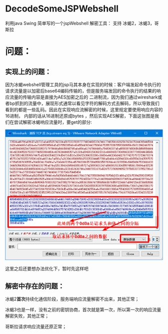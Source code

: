 # DecodeSomeJSPWebshell
利用java Swing 简单写的一个jspWebshell 解密工具：
  支持 冰蝎2，冰蝎3，哥斯拉
# 问题： 
## 实现上的问题：
  因为冰蝎webshell管理工具的jsp马其本身在实现的时候：客户端发起命令执行的请求流量是以加密后base64编码传输的，但是服务端发回的命令执行的结果的响应流量的传输内容是直接为AES加密之后的
二进制流，因为我们通过wireshark或者bp抓到的流量中，展现形式通常以看见字符的解码方式去解码，所以导致我们看到的都是一些乱码。因此在实现响应流解密的时候，这里规定要使用响应内容的16进制，
内部的话从16进制还原成bytes ，然后实现AES解密，下面这张图是我们在尝试解密冰蝎响应流量时，要get的部分:

![avatar](./forreadme1.png)

这里之后还要想办法优化下，暂时先这样吧

## 解密中存在的问题：
  冰蝎2**首次**持续化通信阶段，服务端响应流量解密不出来，其他正常；
  
  冰蝎3也是一样，没有之前的密钥协商，首次就是第一次，所以第一次的响应流量解密失败，其他正常；
  
  哥斯拉请求响应流量还原正常；
